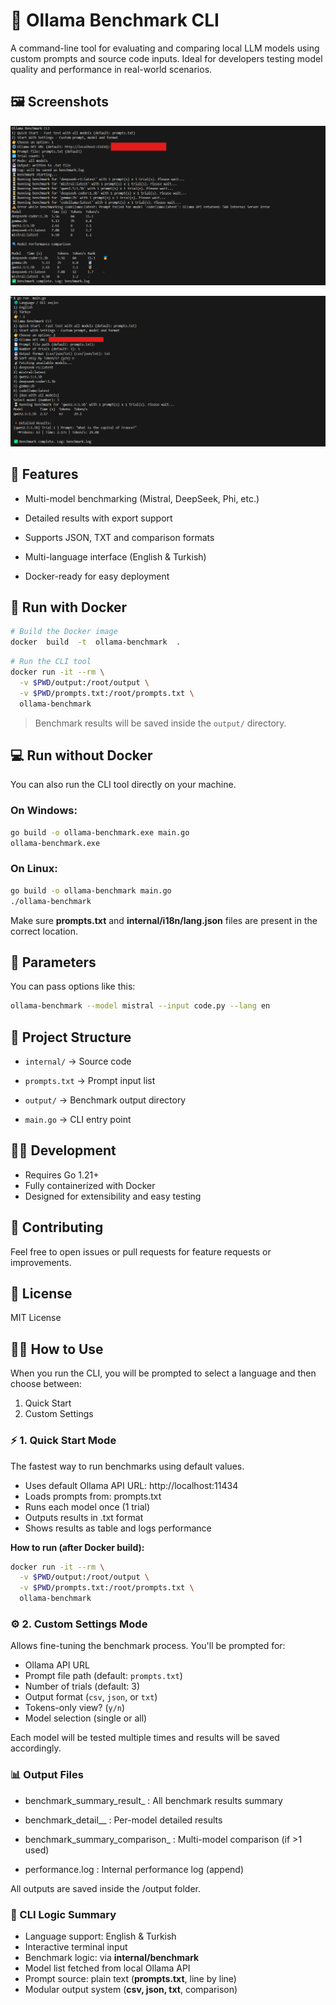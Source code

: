 #  🎢 Ollama Benchmark CLI

  

A command-line tool for evaluating and comparing local LLM models using custom prompts and source code inputs. Ideal for developers testing model quality and performance in real-world scenarios.

## 🖼️ Screenshots

![Benchmark Screenshot](assets/screenshot-1.png)

![Benchmark Screenshot](assets/screenshot-2.png)

## 🚀 Features

- Multi-model benchmarking (Mistral, DeepSeek, Phi, etc.)

- Detailed results with export support

- Supports JSON, TXT and comparison formats

- Multi-language interface (English & Turkish)

- Docker-ready for easy deployment
  

## 🐳 Run with Docker

```bash
# Build the Docker image
docker  build  -t  ollama-benchmark  .
```

```bash
# Run the CLI tool
docker run -it --rm \
  -v $PWD/output:/root/output \
  -v $PWD/prompts.txt:/root/prompts.txt \
  ollama-benchmark
```
> Benchmark results will be saved inside the `output/` directory.


## 💻 Run without Docker
You can also run the CLI tool directly on your machine.
### On Windows:
```bash
go build -o ollama-benchmark.exe main.go
ollama-benchmark.exe
```
### On Linux:
```bash
go build -o ollama-benchmark main.go
./ollama-benchmark
```
Make sure **prompts.txt** and **internal/i18n/lang.json** files are present in the correct location.

## 🚀 Parameters

You can pass options like this:
```bash
ollama-benchmark --model mistral --input code.py --lang en
```


## 📁 Project Structure

-   `internal/` → Source code
    
-   `prompts.txt` → Prompt input list
    
-   `output/` → Benchmark output directory
    
-   `main.go` → CLI entry point



## 🧑‍💻 Development

-   Requires Go 1.21+
-   Fully containerized with Docker
-   Designed for extensibility and easy testing


## 🤝 Contributing

Feel free to open issues or pull requests for feature requests or improvements.

## 📜 License

MIT License


## 🧑‍💻 How to Use

When you run the CLI, you will be prompted to select a language and then choose between: 
1) Quick Start 
2) Custom Settings

### ⚡ 1. Quick Start Mode
The fastest way to run benchmarks using default values.
- Uses default Ollama API URL: http://localhost:11434
- Loads prompts from: prompts.txt
- Runs each model once (1 trial)
- Outputs results in .txt format
- Shows results as table and logs performance

**How to run (after Docker build):**
```bash
docker run -it --rm \
  -v $PWD/output:/root/output \
  -v $PWD/prompts.txt:/root/prompts.txt \
  ollama-benchmark
```


### ⚙️ 2. Custom Settings Mode
Allows fine-tuning the benchmark process. You'll be prompted for:
-   Ollama API URL
-   Prompt file path (default: `prompts.txt`)
-   Number of trials (default: 3)
-   Output format (`csv`, `json`, or `txt`)
-   Tokens-only view? (`y/n`)
-   Model selection (single or all)

Each model will be tested multiple times and results will be saved accordingly.

### 📊 Output Files
- benchmark_summary_result_<timestamp> : All benchmark results summary

- benchmark_detail_<model>_<timestamp> : Per-model detailed results

- benchmark_summary_comparison_<timestamp> : Multi-model comparison (if >1 used)

- performance.log : Internal performance log (append)

All outputs are saved inside the /output folder.

### 📌 CLI Logic Summary
-   Language support: English & Turkish
-   Interactive terminal input
-   Benchmark logic: via **internal/benchmark**
-   Model list fetched from local Ollama API
-   Prompt source: plain text (**prompts.txt**, line by line)
-   Modular output system (**csv, json, txt**, comparison)